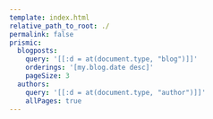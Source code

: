 ```yaml
---
template: index.html
relative_path_to_root: ./
permalink: false
prismic:
  blogposts:
    query: '[[:d = at(document.type, "blog")]]'
    orderings: '[my.blog.date desc]'
    pageSize: 3
  authors:
    query: '[[:d = at(document.type, "author")]]'
    allPages: true
---
```

